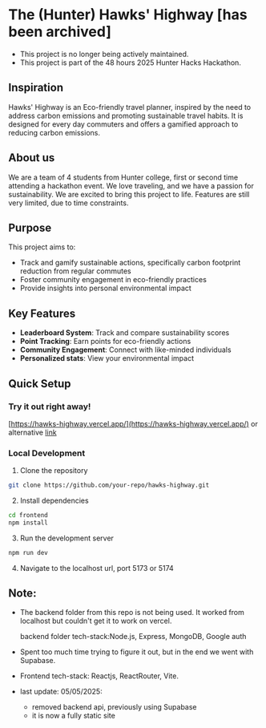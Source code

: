 # The (Hunter) Hawks' Highway [has been archived]
- This project is no longer being actively maintained.
- This project is part of the 48 hours 2025 Hunter Hacks Hackathon. 

## Inspiration
Hawks' Highway is an Eco-friendly travel planner, inspired by the need to address carbon emissions and promoting sustainable travel habits. It is designed for every day commuters and offers a gamified approach to reducing carbon emissions.

## About us
We are a team of 4 students from Hunter college, first or second time attending a hackathon event. We love traveling, and we have a passion for sustainability. We are excited to bring this project to life. Features are still very limited, due to time constraints.

## Purpose
This project aims to:
- Track and gamify sustainable actions, specifically carbon footprint reduction from regular commutes
- Foster community engagement in eco-friendly practices
- Provide insights into personal environmental impact

## Key Features
- **Leaderboard System**: Track and compare sustainability scores
- **Point Tracking**: Earn points for eco-friendly actions
- **Community Engagement**: Connect with like-minded individuals
- **Personalized stats**: View your environmental impact

## Quick Setup

### Try it out right away!
[https://hawks-highway.vercel.app/](https://hawks-highway.vercel.app/)
or alternative [link](https://hawks-highway-kn9t458f9-johnson-xies-projects.vercel.app/)

### Local Development
1. Clone the repository
```bash
git clone https://github.com/your-repo/hawks-highway.git
```
2. Install dependencies
```bash
cd frontend
npm install
```
3. Run the development server
```bash
npm run dev
```
4. Navigate to the localhost url, port 5173 or 5174

## Note:
- The backend folder from this repo is not being used.
  It worked from localhost but couldn't get it to work on vercel.

  backend folder tech-stack:Node.js, Express, MongoDB, Google auth
- Spent too much time trying to figure it out, but in the end we went with Supabase.  
- Frontend tech-stack: Reactjs, ReactRouter, Vite.

- last update: 05/05/2025: 
  - removed backend api, previously using Supabase  
  - it is now a fully static site